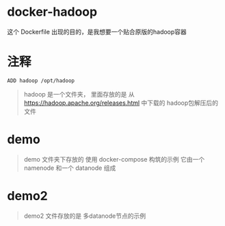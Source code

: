 # docker-hadoop
这个 Dockerfile 出现的目的，是我想要一个贴合原版的hadoop容器
# 注释
```
ADD hadoop /opt/hadoop
```
> hadoop 是一个文件夹， 里面存放的是 从 https://hadoop.apache.org/releases.html 中下载的 hadoop包解压后的文件

# demo
> demo 文件夹下存放的 使用 docker-compose 构筑的示例
> 它由一个 namenode 和一个 datanode 组成
>
# demo2
> demo2 文件存放的是 多datanode节点的示例

